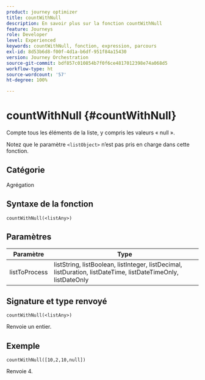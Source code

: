 ```yaml
---
product: journey optimizer
title: countWithNull
description: En savoir plus sur la fonction countWithNull
feature: Journeys
role: Developer
level: Experienced
keywords: countWithNull, fonction, expression, parcours
exl-id: 8d53b6d8-f00f-4d1a-b6df-951f84a15430
version: Journey Orchestration
source-git-commit: bdf857c010854b7f0f6ce4817012398e74a068d5
workflow-type: ht
source-wordcount: '57'
ht-degree: 100%

---
```


# countWithNull {#countWithNull}

Compte tous les éléments de la liste, y compris les valeurs « null ».

Notez que le paramètre `<listObject>` n’est pas pris en charge dans cette fonction.

## Catégorie

Agrégation

## Syntaxe de la fonction

`countWithNull(<listAny>)`

## Paramètres

| Paramètre | Type |
|-----------|------------------|
| listToProcess | listString, listBoolean, listInteger, listDecimal, listDuration, listDateTime, listDateTimeOnly, listDateOnly |

## Signature et type renvoyé

`countWithNull(<listAny>)`

Renvoie un entier.

## Exemple

`countWithNull([10,2,10,null])`

Renvoie 4.

